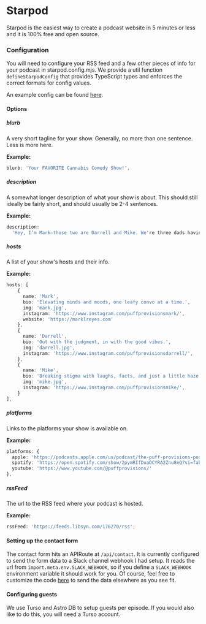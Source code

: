 # Starpod

Starpod is the easiest way to create a podcast website in 5 minutes or less and
it is 100% free and open source.

### Configuration

You will need to configure your RSS feed and a few other pieces of info for your
podcast in starpod.config.mjs. We provide a util function `defineStarpodConfig`
that provides TypeScript types and enforces the correct formats for config
values.

An example config can be found [here](./starpod.config.ts).

#### Options

##### blurb

A very short tagline for your show. Generally, no more than one sentence. Less
is more here.

**Example:**

```ts
blurb: 'Your FAVORITE Cannabis Comedy Show!',
```

##### description

A somewhat longer description of what your show is about. This should still
ideally be fairly short, and should usually be 2-4 sentences.

**Example:**

```ts
description:
  'Hey, I’m Mark—those two are Darrell and Mike. We're three dads having real, often hilarious, cannabis-fueled chats about modern life. From vape pens that look like USBs to what our kids might think—we’re figuring it out as we go. We don’t have all the answers, but we’ve got questions, snacks, and a mic. So if you’re comfy with that, pull up a chair, kick back and welcome to The Puff Provisions Podcast!',
```

##### hosts

A list of your show's hosts and their info.

**Example:**

```ts
hosts: [
    {
      name: 'Mark',
      bio: 'Elevating minds and moods, one leafy convo at a time.',
      img: 'mark.jpg',
      instagram: 'https://www.instagram.com/puffprovisionsmark/',
      website: 'https://marklreyes.com'
    },
    {
      name: 'Darrell',
      bio: 'Out with the judgment, in with the good vibes.',
      img: 'darrell.jpg',
      instagram: 'https://www.instagram.com/puffprovisionsdarrell/',
    },
    {
      name: 'Mike',
      bio: 'Breaking stigma with laughs, facts, and just a little haze.',
      img: 'mike.jpg',
      instagram: 'https://www.instagram.com/puffprovisionsmike/',
    }
],
```

##### platforms

Links to the platforms your show is available on.

**Example:**

```ts
platforms: {
  apple: 'https://podcasts.apple.com/us/podcast/the-puff-provisions-podcast/id1462384838',
  spotify: 'https://open.spotify.com/show/2pymRIfDuaDCYRA2Znu8eQ?si=fabc9f336ac340aa',
  youtube: 'https://www.youtube.com/@puffprovisions/'
},
```

##### rssFeed

The url to the RSS feed where your podcast is hosted.

**Example:**

```ts
rssFeed: 'https://feeds.libsyn.com/176270/rss';
```

#### Setting up the contact form

The contact form hits an APIRoute at `/api/contact`. It is currently configured
to send the form data to a Slack channel webhook I had setup. It reads the url
from `import.meta.env.SLACK_WEBHOOK`, so if you define a `SLACK_WEBHOOK`
environment variable it should work for you. Of course, feel free to customize
the code [here](./src/pages/api/contact.ts) to send the data elsewhere as you
see fit.

#### Configuring guests

We use Turso and Astro DB to setup guests per episode. If you would also like to do this, you will need a Turso account.
